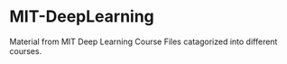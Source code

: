 # MIT-DeepLearning
Material from MIT Deep Learning Course
Files catagorized into different courses.
